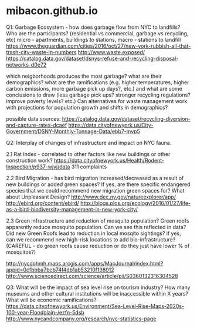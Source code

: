 # mibacon.github.io

Q1:
Garbage Ecosystem - how does garbage flow from NYC to landfills? Who are the participants? (residential vs commercial, garbage vs recycling, etc) micro - apartments, buildings to stations, macro - stations to landfill
https://www.theguardian.com/cities/2016/oct/27/new-york-rubbish-all-that-trash-city-waste-in-numbers
http://www.waste.exposed/
https://catalog.data.gov/dataset/dsnys-refuse-and-recycling-disposal-networks-d0e72

which neigborhoods produces the most garbage? what are their demographics? what are the ramifications (e.g. higher temperatures, higher carbon emissions, more garbage pick up days?, etc.) and what are some conclusions to draw (less garbage pick ups? stronger recycling regulations? improve poverty levels? etc.) Can alternatives for waste management work with projections for population growth and shifts in demographics?

possible data sources: 
https://catalog.data.gov/dataset/recycling-diversion-and-capture-rates-dcaef
https://data.cityofnewyork.us/City-Government/DSNY-Monthly-Tonnage-Data/ebb7-mvp5


Q2:
Interplay of changes of infrastructure and impact on NYC fauna. 

2.1 Rat Index - correlated to other factors like new buildings or other construction work?
https://data.cityofnewyork.us/Health/Rodent-Inspection/p937-wjvj/data
311 complaints

2.2 Bird Migration - has bird migration increased/decreased as a result of new buildings or added green spaces? If yes, are there specific endangered species that we could recommend new migration green spaces for? What about Unpleasant Design?
http://www.dec.ny.gov/natureexplorer/app/
http://ebird.org/content/ebird/
http://blogs.plos.org/ecology/2016/01/27/life-as-a-bird-biodiversity-management-in-new-york-city/


2.3 Green infrastructure and reduction of mosquito population? Green roofs apparently reduce mosquito population. Can we see this reflected in data? Did new Green Roofs lead to reduction in local mosqito sightings? if yes, can we recommend new high-risk locations to add bio-infrastructure? (CAREFUL - do green roofs cause reduction or do they just have lower % of mosquitos?)

http://nycdohmh.maps.arcgis.com/apps/MapJournal/index.html?appid=0cfbbba7bcb74f4db1ab53210f198912
http://www.sciencedirect.com/science/article/pii/S0360132316304528


Q3: What will be the impact of sea level rise on tourism industry? How many museums and other cultural institutions will be inaccessible within X years? What will be economic ramifications? 
https://data.cityofnewyork.us/Environment/Sea-Level-Rise-Maps-2020s-100-year-Floodplain-/ezfn-5dsb
http://www.nycandcompany.org/research/nyc-statistics-page
